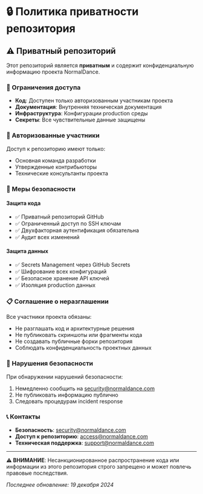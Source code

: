# 🔒 Политика приватности репозитория

## ⚠️ Приватный репозиторий

Этот репозиторий является **приватным** и содержит конфиденциальную информацию проекта NormalDance.

### 🚫 Ограничения доступа

- **Код**: Доступен только авторизованным участникам проекта
- **Документация**: Внутренняя техническая документация
- **Инфраструктура**: Конфигурации production среды
- **Секреты**: Все чувствительные данные защищены

### 👥 Авторизованные участники

Доступ к репозиторию имеют только:
- Основная команда разработки
- Утвержденные контрибьюторы
- Технические консультанты проекта

### 🔐 Меры безопасности

#### Защита кода
- ✅ Приватный репозиторий GitHub
- ✅ Ограниченный доступ по SSH ключам
- ✅ Двухфакторная аутентификация обязательна
- ✅ Аудит всех изменений

#### Защита данных
- ✅ Secrets Management через GitHub Secrets
- ✅ Шифрование всех конфигураций
- ✅ Безопасное хранение API ключей
- ✅ Изоляция production данных

### 📋 Соглашение о неразглашении

Все участники проекта обязаны:
- Не разглашать код и архитектурные решения
- Не публиковать скриншоты или фрагменты кода
- Не создавать публичные форки репозитория
- Соблюдать конфиденциальность проектных данных

### 🚨 Нарушения безопасности

При обнаружении нарушений безопасности:
1. Немедленно сообщить на security@normaldance.com
2. Не публиковать информацию публично
3. Следовать процедурам incident response

### 📞 Контакты

- **Безопасность**: security@normaldance.com
- **Доступ к репозиторию**: access@normaldance.com
- **Техническая поддержка**: support@normaldance.com

---

**⚠️ ВНИМАНИЕ**: Несанкционированное распространение кода или информации из этого репозитория строго запрещено и может повлечь правовые последствия.

*Последнее обновление: 19 декабря 2024*